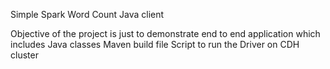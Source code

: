 Simple Spark Word Count Java client

Objective of the project is just to demonstrate end to end application which includes 
Java classes
Maven build file 
Script to run the Driver on CDH cluster

